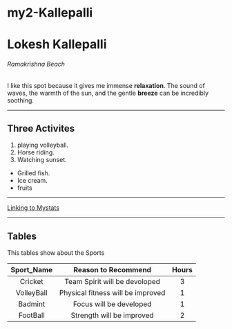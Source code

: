 # my2-Kallepalli
# Lokesh Kallepalli
###### Ramakrishna Beach
 I like this spot because it gives me immense  **relaxation**. The sound of waves, the warmth of the sun, and the gentle **breeze** can be incredibly soothing.

 ---
 ## Three Activites
 1. playing volleyball.
 2. Horse riding.
 3. Watching sunset.

- Grilled fish.
- Ice cream.
- fruits
 ---
 [Linking to Mystats](MyStats.md)

 ---
 ## Tables
 This tables show about the Sports

 |**Sport_Name**|**Reason to Recommend**|**Hours**|
 | :---:|:---:|:---:|
 |Cricket|Team Spirit will be devoloped|3|
 |VolleyBall|Physical fitness will be improved|1|
 |Badmint|Focus will be developed|1|
 |FootBall|Strength will be improved|2|